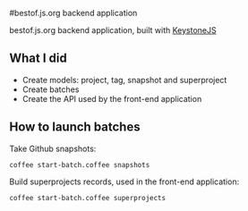 #bestof.js.org backend application

bestof.js.org backend application, built with  [KeystoneJS](http://keystonejs.com/)

## What I did

* Create models: project, tag, snapshot and superproject
* Create batches
* Create the API used by the front-end application

## How to launch batches

Take Github snapshots:

`coffee start-batch.coffee snapshots`

Build superprojects records, used in the front-end application:

`coffee start-batch.coffee superprojects`
